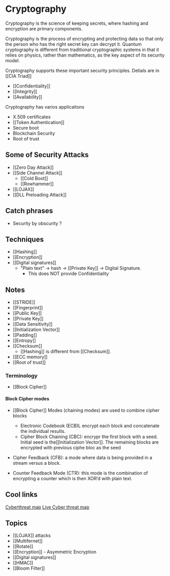 # Cryptography

Cryptography is the science of keeping secrets, where hashing and encryption are primary components.

Cryptography is the process of encrypting and protecting data so that only the person who has the right secret key can decrypt it. Quantum cryptography is different from traditional cryptographic systems in that it relies on physics, rather than mathematics, as the key aspect of its security model.

Cryptography supports these important security principles. Detials are in [[CIA Triad]]

- [[Confidentiality]]
- [[Integrity]]
- [[Availability]]

Cryptography has varios applicaitons

- X.509 certificates
- [[Token Authentication]]
- Secure boot
- Blockchain Security
- Root of trust

## Some of Security Attacks

- [[Zero Day Attack]]
- [[Side Channel Attack]]
  - [[Cold Boot]]
  - [[Rowhammer]]
- [[LOJAX]]
- [[DLL Preloading Attack]]

## Catch phrases

- Security by obscurity ?

## Techniques

- [[Hashing]]
- [[Encryption]]
- [[Digital signatures]]
  - "Plain text" -> hash -> [[Private Key]] -> Digital Signature.
    - This does NOT provide Confidentiality

## Notes

- [[STRIDE]]
- [[Fingerprint]]
- [[Public Key]]
- [[Private Key]]
- [[Data Sensitivity]]
- [[Initialization Vector]]
- [[Padding]]
- [[Entropy]]
- [[Checksum]]
  - [[Hashing]] is different from [[Checksum]].
- [[ECC memory]]
- [[Root of trust]]

### Terminology

- [[Block Cipher]]

#### Block Cipher modes

- [[Block Cipher]] Modes (chaining modes) are used to combine cipher blocks
  - Electronic Codebook (ECB)L encrypt each block and concatenate the individual results.
  - Cipher Block Chaining (CBC): encrypr the first block with a seed. Initial seed is the[[Initialization Vector]]. The remaining blocks are encrypted with previous ciphe bloc as the seed

- Cipher Feedback (CFB): a mode where data is being provided in a stream versus a block.
- Counter Feedback Mode (CTR): this mode is the combination of encrypting a counter which is then XOR’d with plain text.

## Cool links

[Cyberthreat map](https://cybermap.kaspersky.com/)
[Live Cyber threat map](https://threatmap.checkpoint.com/)

## Topics

- [[LOJAX]] attacks
- [[Multifernet]]
- [[Rotate]]
- [[Encryption]] - Asymmetric Encryption
- [[Digital signatures]]
- [[HMAC]]
- [[Bloom Filter]]
